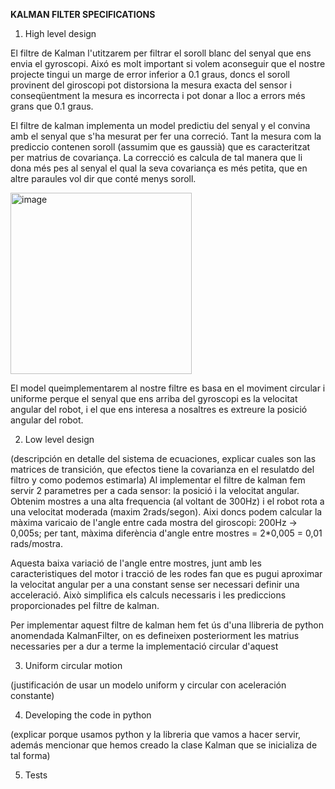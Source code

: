 **KALMAN FILTER SPECIFICATIONS**

1. High level design

El filtre de Kalman l'utitzarem per filtrar el soroll blanc del senyal que ens envia el gyroscopi. Aixó es molt important si volem aconseguir que el nostre projecte tingui un marge de error inferior a 0.1 graus, doncs el soroll provinent del giroscopi pot distorsiona la mesura exacta del sensor i conseqüentment la mesura es incorrecta i pot donar a lloc a errors més grans que 0.1 graus.

El filtre de kalman implementa un model predictiu del senyal y el convina amb el senyal que s'ha mesurat per fer una correció. Tant la mesura com la prediccio contenen soroll (assumim que es gaussià) que es caracteritzat per matrius de covariança. La correcció es calcula de tal manera que li dona més pes al senyal el qual la seva covariança es més petita, que en altre paraules vol dir que conté menys soroll.


<img width="290" alt="image" src="https://user-images.githubusercontent.com/101046951/204100886-96920426-f7ed-485c-af04-e25811b3d181.png">



El model queimplementarem al nostre filtre es basa en el moviment circular i uniforme perque el senyal que ens arriba del gyroscopi es la velocitat angular del robot, i el que ens interesa a nosaltres es extreure la posició angular del robot.


2. Low level design

(descripción en detalle del sistema de ecuaciones, explicar cuales son las matrices de transición, que efectos tiene la covarianza en el resulatdo del filtro y como podemos estimarla)
Al implementar el filtre de kalman fem servir 2 parametres per a cada sensor: la posició i la velocitat angular. Obtenim mostres a una alta frequencia (al voltant de 300Hz) i el robot rota a una velocitat moderada (maxim 2rads/segon). Aixi doncs podem calcular la màxima varicaio de l'angle entre cada mostra del giroscopi: 200Hz -> 0,005s; per tant, màxima diferència d'angle entre mostres = 2*0,005 = 0,01 rads/mostra.

Aquesta baixa variació de l'angle entre mostres, junt amb les caracteristiques del motor i tracció de les rodes fan que es pugui aproximar la velocitat angular per a una constant sense ser necessari definir una acceleració. Això simplifica els calculs necessaris i les prediccions proporcionades pel filtre de kalman.

Per implementar aquest filtre de kalman hem fet ús d'una llibreria de python anomendada KalmanFilter, on es defineixen posteriorment les matrius necessaries per a dur a terme la implementació circular d'aquest


3. Uniform circular motion

(justificación de usar un modelo uniform y circular con aceleración constante)

4. Developing the code in python

(explicar porque usamos python y la libreria que vamos a hacer servir, además mencionar que hemos creado la clase Kalman que se inicializa de tal forma)


5. Tests

